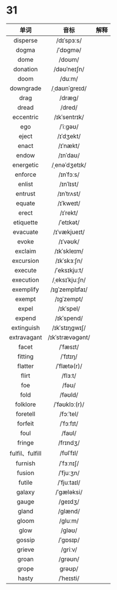 # 31

|      单词       |      音标       | 解释 |
| :-------------: | :-------------: | :--: |
|    disperse     |   /dɪˈspɜːs/    |      |
|      dogma      |    /ˈdɒɡmə/     |      |
|      dome       |     /doʊm/      |      |
|    donation     |   /dəʊˈneɪʃn/   |      |
|      doom       |     /duːm/      |      |
|    downgrade    |  /ˌdaʊnˈɡreɪd/  |      |
|      drag       |     /dræɡ/      |      |
|      dread      |     /dred/      |      |
|    eccentric    |  /ɪkˈsentrɪk/   |      |
|       ego       |    /ˈiːɡəʊ/     |      |
|      eject      |    /ɪˈdʒekt/    |      |
|      enact      |    /ɪˈnækt/     |      |
|      endow      |    /ɪnˈdaʊ/     |      |
|    energetic    |  /ˌenəˈdʒetɪk/  |      |
|     enforce     |    /ɪnˈfɔːs/    |      |
|     enlist      |    /ɪnˈlɪst/    |      |
|     entrust     |   /ɪnˈtrʌst/    |      |
|     equate      |    /ɪˈkweɪt/    |      |
|      erect      |    /ɪˈrekt/     |      |
|    etiquette    |    /ˈetɪkət/    |      |
|    evacuate     |  /ɪˈvækjueɪt/   |      |
|      evoke      |    /ɪˈvəʊk/     |      |
|     exclaim     |   /ɪkˈskleɪm/   |      |
|    excursion    |   /ɪkˈskɜːʃn/   |      |
|     execute     |  /ˈeksɪkjuːt/   |      |
|    execution    | /ˌeksɪˈkjuːʃn/  |      |
|    exemplify    | /ɪɡˈzemplɪfaɪ/  |      |
|     exempt      |   /ɪɡˈzempt/    |      |
|      expel      |    /ɪkˈspel/    |      |
|     expend      |   /ɪkˈspend/    |      |
|   extinguish    |  /ɪkˈstɪŋɡwɪʃ/  |      |
|   extravagant   | /ɪkˈstrævəɡənt/ |      |
|      facet      |    /ˈfæsɪt/     |      |
|     fitting     |    /ˈfɪtɪŋ/     |      |
|     flatter     |   /ˈflætə(r)/   |      |
|      flirt      |     /flɜːt/     |      |
|       foe       |      /fəʊ/      |      |
|      fold       |     /fəʊld/     |      |
|    folklore     |  /ˈfəʊklɔː(r)/  |      |
|    foretell     |    /fɔːˈtel/    |      |
|     forfeit     |    /ˈfɔːfɪt/    |      |
|      foul       |     /faʊl/      |      |
|     fringe      |    /frɪndʒ/     |      |
| fulfil、fulfill |    /fʊlˈfɪl/    |      |
|     furnish     |    /ˈfɜːnɪʃ/    |      |
|     fusion      |    /ˈfjuːʒn/    |      |
|     futile      |   /ˈfjuːtaɪl/   |      |
|     galaxy      |   /ˈɡæləksi/    |      |
|      gauge      |     /ɡeɪdʒ/     |      |
|      gland      |     /ɡlænd/     |      |
|      gloom      |     /ɡluːm/     |      |
|      glow       |     /ɡləʊ/      |      |
|     gossip      |    /ˈɡɒsɪp/     |      |
|     grieve      |     /ɡriːv/     |      |
|      groan      |     /ɡrəʊn/     |      |
|      grope      |     ɡrəʊp/      |      |
|      hasty      |    /ˈheɪsti/    |      |